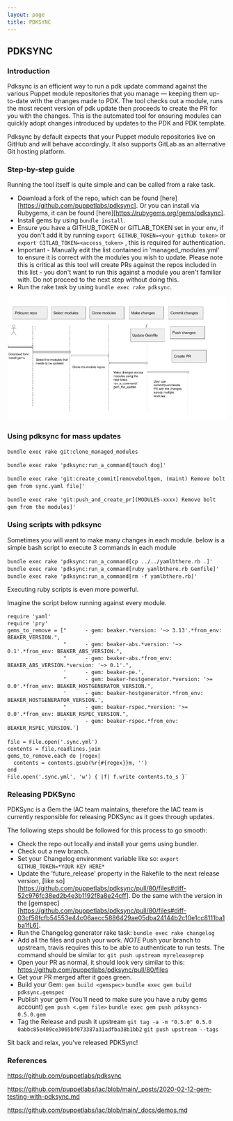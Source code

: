 ```yaml
---
layout: page
title: PDKSYNC
---
```


## PDKSYNC

### Introduction

Pdksync is an efficient way to run a pdk update command against the various Puppet module repositories that you manage — keeping them up-to-date with the changes made to PDK. 
The tool checks out a module, runs the most recent version of pdk update then proceeds to create the PR for you with the changes. 
This is the automated tool for ensuring modules can quickly adopt changes introduced by updates to the PDK and PDK template. 

Pdksync by default expects that your Puppet module repositories live on GitHub and will behave accordingly. It also supports GitLab as an alternative Git hosting platform. 

### Step-by-step guide

Running the tool itself is quite simple and can be called from a rake task.

- Download a fork of the repo, which can be found [here][https://github.com/puppetlabs/pdksync]. 
Or you can install via Rubygems, it can be found [here][https://rubygems.org/gems/pdksync]. 
- Install gems by using `bundle install`. 
- Ensure you have a GITHUB_TOKEN or GITLAB_TOKEN set in your env, if you don't add it by running `export GITHUB_TOKEN=<your github token>` or `export GITLAB_TOKEN=<access_token>` , this is required for authentication. 
- Important - Manually edit the list contained in 'managed_modules.yml' to ensure it is correct with the modules you wish to update. 
Please note this is critical as this tool will create PRs against the repos included in this list - you don't want to run this against a module you aren't familiar with. 
Do not proceed to the next step without doing this. 
- Run the rake task by using `bundle exec rake pdksync`. 

![pdksync - flowchart](pdksyncFlowchart.jpg)

### Using pdksync for mass updates

`bundle exec rake git:clone_managed_modules`

`bundle exec rake 'pdksync:run_a_command[touch dog]'`

`bundle exec rake 'git:create_commit[removeboltgem, (maint) Remove bolt gem from sync.yaml file]'`

`bundle exec rake 'git:push_and_create_pr[(MODULES-xxxx) Remove bolt gem from the modules]'`

### Using scripts with pdksync

Sometimes you will want to make many changes in each module. below is a simple bash script to execute 3 commands in each module

`bundle exec rake 'pdksync:run_a_command[cp ../../yamlbthere.rb .]'`
`bundle exec rake 'pdksync:run_a_command[ruby yamlbthere.rb Gemfile]'`
`bundle exec rake 'pdksync:run_a_command[rm -f yamlbthere.rb]'`

Executing ruby scripts is even more powerful. 

Imagine the script below running against every module. 

```
require 'yaml'
require 'pry'
gems_to_remove = ["      - gem: beaker.*version: '~> 3.13'.*from_env: BEAKER_VERSION.",
                  "      - gem: beaker-abs.*version: '~> 0.1'.*from_env: BEAKER_ABS_VERSION.",
                  "      - gem: beaker-abs.*from_env: BEAKER_ABS_VERSION.*version: '~> 0.1'.",
                  '      - gem: beaker-pe.',
                  "      - gem: beaker-hostgenerator.*version: '>= 0.0'.*from_env: BEAKER_HOSTGENERATOR_VERSION.",
                  '      - gem: beaker-hostgenerator.*from_env: BEAKER_HOSTGENERATOR_VERSION.',
                  "      - gem: beaker-rspec.*version: '>= 0.0'.*from_env: BEAKER_RSPEC_VERSION.",
                  '      - gem: beaker-rspec.*from_env: BEAKER_RSPEC_VERSION.']

file = File.open('.sync.yml')
contents = file.readlines.join
gems_to_remove.each do |regex|
  contents = contents.gsub(%r{#{regex}}m, '')
end
File.open('.sync.yml', 'w') { |f| f.write contents.to_s }`
```

### Releasing PDKSync

PDKSync is a Gem the IAC team maintains, therefore the IAC team is currently responsible for releasing PDKSync as it goes through updates.

The following steps should be followed for this process to go smooth:

- Check the repo out locally and install your gems using bundler.
- Check out a new branch.
- Set your Changelog environment variable like so:
`export GITHUB_TOKEN=*YOUR KEY HERE*`
- Update the 'future_release' property in the Rakefile to the next release version, [like so][https://github.com/puppetlabs/pdksync/pull/80/files#diff-52c976fc38ed2b4e3b1192f8a8e24cff]. Do the same with the version in the [gemspec][https://github.com/puppetlabs/pdksync/pull/80/files#diff-03cf58fcfb54553e44c06aecc5886429ae05dba24144b2c10e1cc8111ba1ba1fL6].
- Run the Changelog generator rake task:
`bundle exec rake changelog`
- Add all the files and push your work. *NOTE* Push your branch to upstream, travis requires this to be able to authenticate to run tests. The command should be similar to:
`git push upstream myreleaseprep`
- Open your PR as normal, it should look very similar to this: https://github.com/puppetlabs/pdksync/pull/80/files
- Get your PR merged after it goes green.
- Build your Gem:
`gem build <gemspec>`
`bundle exec gem build pdksync.gemspec`
- Publish your gem (You'll need to make sure you have a ruby gems account)
`gem push <.gem file>`
`bundle exec gem push pdksyncs-0.5.0.gem`
- Tag the Release and push it upstream
`git tag -a -m "0.5.0" 0.5.0 0abbc85e409ce3065bf073387a31adfba38b1bb2`
`git push upstream --tags`

Sit back and relax, you've released PDKSync!

### References

https://github.com/puppetlabs/pdksync 

https://github.com/puppetlabs/iac/blob/main/_posts/2020-02-12-gem-testing-with-pdksync.md 

https://github.com/puppetlabs/iac/blob/main/_docs/demos.md 

